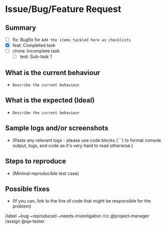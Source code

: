 # Issue/Bug/Feature Request

## Summary

- [ ] fix: Bugfix for `Add the items tackled here as checklists`
- [x] feat: Completed task
- [ ] chore: Incomplete task
  - [ ] test: Sub-task 1

## What is the current behaviour

- `Describe the current behaviour`

## What is the expected (Ideal)

- `Describe the current behaviour`


## Sample logs and/or screenshots

- (Paste any relevant logs - please use code blocks (```) to format console output,
logs, and code as it's very hard to read otherwise.)

## Steps to reproduce

- (Minimal reproducible test case)

## Possible fixes

- (If you can, link to the line of code that might be responsible for the problem)

/label ~bug ~reproduced ~needs-investigation
/cc @project-manager
/assign @qa-tester